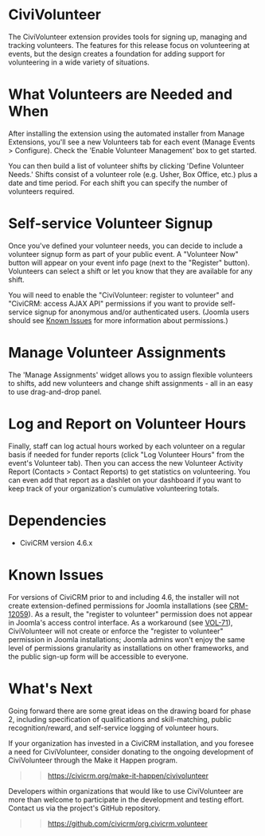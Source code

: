 CiviVolunteer
=============

The CiviVolunteer extension provides tools for signing up, managing and tracking volunteers.
The features for this release focus on volunteering at events, but the design creates a
foundation for adding support for volunteering in a wide variety of situations.

What Volunteers are Needed and When
===================================
After installing the extension using the automated installer from Manage Extensions,
you'll see a new Volunteers tab for each event (Manage Events > Configure). Check the
'Enable Volunteer Management' box to get started.

You can then build a list of volunteer shifts by clicking 'Define Volunteer Needs.'
Shifts consist of a volunteer role (e.g. Usher, Box Office, etc.) plus a date and time
period. For each shift you can specify the number of volunteers required.

Self-service Volunteer Signup
=============================
Once you've defined your volunteer needs, you can decide to include a volunteer signup
form as part of your public event. A "Volunteer Now" button will appear on your event
info page (next to the "Register" button). Volunteers can select a shift or let you
know that they are available for any shift.

You will need to enable the "CiviVolunteer: register to volunteer" and
"CiviCRM: access AJAX API" permissions if you
want to provide self-service signup for anonymous and/or authenticated users.
(Joomla users should see [Known Issues](#known-issues) for more information about
permissions.)

Manage Volunteer Assignments
=============================
The 'Manage Assignments' widget allows you to assign flexible volunteers to shifts,
add new volunteers and change shift assignments - all in an easy to use drag-and-drop panel.

Log and Report on Volunteer Hours
=================================
Finally, staff can log actual hours worked by each volunteer on a regular basis if needed for
funder reports (click "Log Volunteer Hours" from the event's Volunteer tab). Then you can
access the new Volunteer Activity Report (Contacts > Contact Reports) to get
statistics on volunteering. You can even add that report as a dashlet on your dashboard if
you want to keep track of your organization's cumulative volunteering totals.

Dependencies
============
- CiviCRM version 4.6.x

Known Issues
============
For versions of CiviCRM prior to and including 4.6, the installer will not
create extension-defined permissions for Joomla installations (see
[CRM-12059](https://issues.civicrm.org/jira/browse/CRM-12059)). As a result,
the "register to volunteer" permission does not appear in Joomla's access control
interface. As a workaround (see [VOL-71](https://issues.civicrm.org/jira/browse/VOL-71)),
CiviVolunteer will not create or enforce the "register to volunteer" permission
in Joomla installations; Joomla admins won't enjoy the same level of permissions
granularity as installations on other frameworks, and the public sign-up form will
be accessible to everyone.

What's Next
===========
Going forward there are some great ideas on the drawing board for phase 2, including specification
of qualifications and skill-matching, public recognition/reward, and self-service logging of
volunteer hours.

If your organization has invested in a CiviCRM installation, and you foresee a need for CiviVolunteer,
consider donating to the ongoing development of CiviVolunteer through the Make it Happen program.

>> https://civicrm.org/make-it-happen/civivolunteer

Developers within organizations that would like to use CiviVolunteer are more than welcome to
participate in the development and testing effort. Contact us via the project's GitHub
repository.

>> https://github.com/civicrm/org.civicrm.volunteer